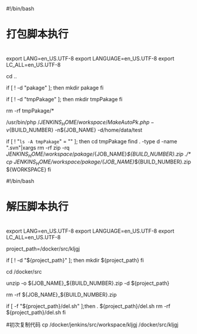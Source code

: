 #!/bin/bash
#
# 打包脚本执行
# 

export LANG=en_US.UTF-8
export LANGUAGE=en_US.UTF-8
export LC_ALL=en_US.UTF-8

cd ..

if [ ! -d "pakage" ]; then
	mkdir pakage
fi


if [ ! -d "tmpPakage" ]; then
	mkdir tmpPakage
fi

rm -rf tmpPakage/*


/usr/bin/php /${JENKINS_HOME}/workspace/MakeAutoPk.php -v${BUILD_NUMBER} -n${JOB_NAME} -d/home/data/test


if [ ! "`ls -A tmpPakage`" = "" ]; then
	cd tmpPakage
	find . -type d -name ".svn"|xargs rm -rf
	zip -rq ${JENKINS_HOME}/workspace/pakage/${JOB_NAME}_${BUILD_NUMBER}.zip ./*
	cp ${JENKINS_HOME}/workspace/pakage/${JOB_NAME}_${BUILD_NUMBER}.zip ${WORKSPACE}
fi


#!/bin/bash
#
# 解压脚本执行
# 

export LANG=en_US.UTF-8
export LANGUAGE=en_US.UTF-8
export LC_ALL=en_US.UTF-8

project_path=/docker/src/kljgj

if [ ! -d "${project_path}" ]; then
	mkdir ${project_path}
fi

cd /docker/src

unzip -o ${JOB_NAME}_${BUILD_NUMBER}.zip -d ${project_path}

rm -rf  ${JOB_NAME}_${BUILD_NUMBER}.zip

if [  -f "${project_path}/del.sh" ];then
	. ${project_path}/del.sh
	rm -rf ${project_path}/del.sh
fi

#初次复制代码
cp /docker/jenkins/src/workspace/kljgj /docker/src/kljgj